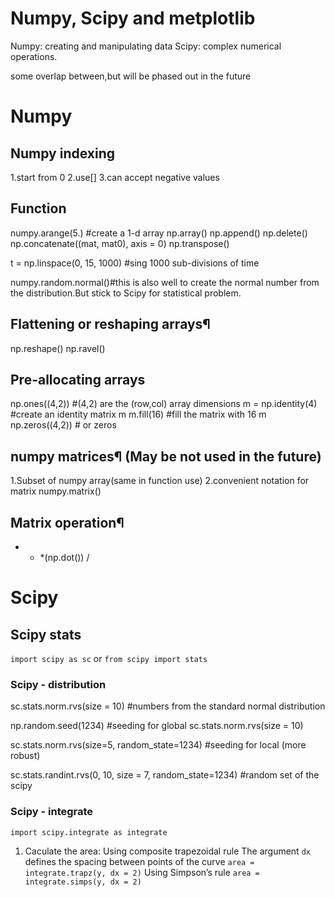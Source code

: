 # Numpy, Scipy and metplotlib
Numpy: creating and manipulating data 
Scipy: complex numerical operations.

some overlap between,but will be phased out in the future

# Numpy
## Numpy indexing
1.start from 0
2.use[]
3.can accept negative values

## Function
numpy.arange(5.) #create a 1-d array
np.array()
np.append()
np.delete()
np.concatenate((mat, mat0), axis = 0)
np.transpose()

t = np.linspace(0, 15, 1000) #sing 1000 sub-divisions of time



numpy.random.normal()#this is also well to create the normal number from the distribution.But stick to Scipy for statistical problem.

## Flattening or reshaping arrays¶
np.reshape()
np.ravel()

## Pre-allocating arrays
np.ones((4,2)) #(4,2) are the (row,col) array dimensions
m = np.identity(4) #create an identity matrix
m
m.fill(16) #fill the matrix with 16
m
np.zeros((4,2)) # or zeros

## numpy matrices¶ (May be not used in the future)
1.Subset of numpy array(same in function use)
2.convenient notation for matrix
numpy.matrix()


## Matrix operation¶
+ - *(np.dot()) /

# Scipy

## Scipy stats
`import scipy as sc` or
`from scipy import stats`


### Scipy - distribution

sc.stats.norm.rvs(size = 10) #numbers from the standard normal distribution

np.random.seed(1234) #seeding for global
sc.stats.norm.rvs(size = 10)

sc.stats.norm.rvs(size=5, random_state=1234) #seeding for local (more robust)

sc.stats.randint.rvs(0, 10, size = 7, random_state=1234) #random set of the scipy

### Scipy - integrate

`import scipy.integrate as integrate`


1. Caculate the area:
Using composite trapezoidal rule
The argument `dx` defines the spacing between points of the curve
`area = integrate.trapz(y, dx = 2)`
Using Simpson’s rule
`area = integrate.simps(y, dx = 2)`

